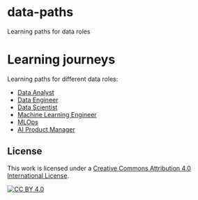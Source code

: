 # data-paths
Learning paths for data roles
# Learning journeys 

Learning paths for different data roles:

* [Data Analyst](data_analyst.md)
* [Data Engineer](data_engineer.md)
* [Data Scientist](data_scientist.md)
* [Machine Learning Engineer](ml_engineer.md)
* [MLOps](mlops.md)
* [AI Product Manager](product_manager.md)


## License

This work is licensed under a [Creative Commons Attribution 4.0 International License][cc-by].

[![CC BY 4.0][cc-by-image]][cc-by]

[cc-by]: http://creativecommons.org/licenses/by/4.0/
[cc-by-image]: https://i.creativecommons.org/l/by/4.0/88x31.png
